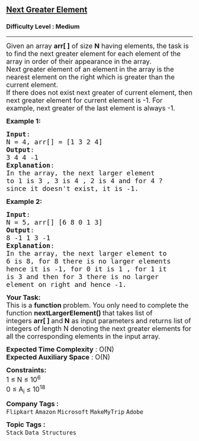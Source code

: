 <h2><a href="https://practice.geeksforgeeks.org/problems/next-larger-element-1587115620/1?page=1&status[]=unsolved&company[]=Amazon&sortBy=submissions">Next Greater Element</a></h2><h3>Difficulty Level : Medium</h3><hr><div class="problems_problem_content__Xm_eO"><p><span style="font-size:18px">Given an array <strong>arr[ ]</strong> of size <strong>N</strong> having&nbsp;elements, the&nbsp;task is to find the next greater element for each element of the array in order of their appearance in the array.<br>
Next greater element of an element in the array is the nearest element on the right which is greater than the current element.<br>
If there does not exist next greater of current element, then next greater element for current element is -1. For example, next greater of the last element is always -1.</span></p>

<p><span style="font-size:18px"><strong>Example 1:</strong></span></p>

<pre><span style="font-size:18px"><strong>Input</strong>: 
N = 4, arr[] = [1 3 2 4]
<strong>Output</strong>:
3 4 4 -1
<strong>Explanation</strong>:
In the array, the next larger element 
to 1 is 3 , 3 is 4 , 2 is 4 and for 4 ? 
since it doesn't exist, it is -1.
</span></pre>

<p><span style="font-size:18px"><strong>Example 2:</strong></span></p>

<pre><span style="font-size:18px"><strong>Input</strong>: 
N = 5, arr[] [6 8 0 1 3]
<strong>Output</strong>:
8 -1 1 3 -1
<strong>Explanation</strong>:
In the array, the next larger element to 
6 is 8, for 8 there is no larger elements 
hence it is -1, for 0 it is 1 , for 1 it 
is 3 and then for 3 there is no larger 
element on right and hence -1.</span></pre>

<p><span style="font-size:18px"><strong>Your Task:</strong><br>
This is a <strong>function </strong>problem. You only need to complete the function <strong>nextLargerElement()&nbsp;</strong>that takes list of integers&nbsp;<strong>arr[ ] </strong>and<strong>&nbsp;N</strong>&nbsp;as input parameters<strong> </strong>and returns list of integers&nbsp;of length N&nbsp;denoting the next greater elements for all the corresponding elements in the input array.</span></p>

<p><span style="font-size:18px"><strong>Expected Time Complexity</strong> : O(N)<br>
<strong>Expected Auxiliary Space</strong> : O(N)</span></p>

<p><span style="font-size:18px"><strong>Constraints:</strong><br>
1 ≤ N ≤&nbsp;10<sup>6</sup><br>
0 ≤&nbsp;A<sub>i</sub> ≤&nbsp;10<sup>18</sup></span></p>
</div><p><span style=font-size:18px><strong>Company Tags : </strong><br><code>Flipkart</code>&nbsp;<code>Amazon</code>&nbsp;<code>Microsoft</code>&nbsp;<code>MakeMyTrip</code>&nbsp;<code>Adobe</code>&nbsp;<br><p><span style=font-size:18px><strong>Topic Tags : </strong><br><code>Stack</code>&nbsp;<code>Data Structures</code>&nbsp;